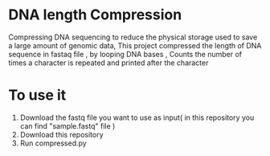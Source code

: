 # DNA length Compression
Compressing DNA sequencing to reduce the physical storage used to save a large amount of genomic data, 
This project compressed the length of DNA sequence in fastaq file , by looping DNA bases , Counts the number of times a character is repeated and printed after the character




# To use it 
1. Download the fastq file you want to use as input( in this repository you can find "sample.fastq" file )
2. Download this repository 
3. Run compressed.py 



